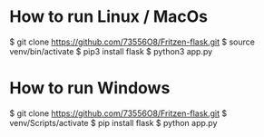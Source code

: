 # How to run Linux / MacOs
$ git clone https://github.com/73556O8/Fritzen-flask.git
$ source venv/bin/activate
$ pip3 install flask
$ python3 app.py

# How to run Windows
$ git clone https://github.com/73556O8/Fritzen-flask.git
$ venv/Scripts/activate
$ pip install flask
$ python app.py
